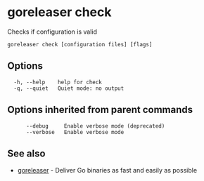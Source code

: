 # goreleaser check

Checks if configuration is valid

```
goreleaser check [configuration files] [flags]
```

## Options

```
  -h, --help    help for check
  -q, --quiet   Quiet mode: no output
```

## Options inherited from parent commands

```
      --debug     Enable verbose mode (deprecated)
      --verbose   Enable verbose mode
```

## See also

* [goreleaser](/cmd/goreleaser/)	 - Deliver Go binaries as fast and easily as possible

